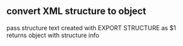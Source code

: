﻿##  convert XML structure to object   pass structure text created with EXPORT STRUCTURE as $1   returns object with structure info  